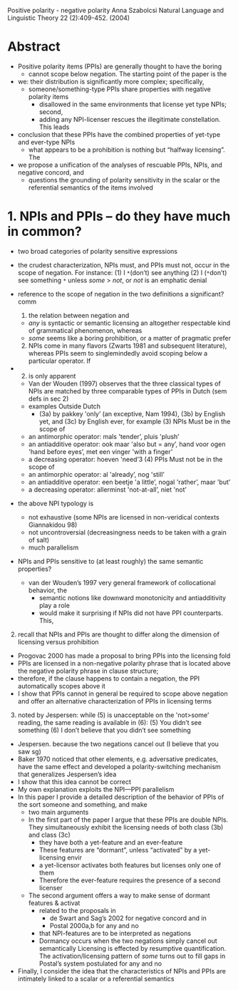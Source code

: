 Positive polarity - negative polarity
Anna Szabolcsi
Natural Language and Linguistic Theory 22 (2):409-452. (2004)
	
# Abstract
	
* Positive polarity items (PPIs) are generally thought to have the boring
  * cannot scope below negation. The starting point of the paper is the
* we: their distribution is significantly more complex; specifically,
  * someone/something-type PPIs share properties with negative polarity items
    * disallowed in the same environments that license yet type NPIs; second,
    * adding any NPI-licenser rescues the illegitimate constellation. This leads
* conclusion that these PPIs have the combined properties of
  yet-type and ever-type NPIs
  * what appears to be a prohibition is nothing but “halfway licensing”. The
* we propose a unification of the analyses of
  rescuable PPIs, NPIs, and negative concord, and
  * questions the grounding of polarity sensitivity in the
    scalar or the referential semantics of the items involved

# 1. NPIs and PPIs – do they have much in common?

* two broad categories of polarity sensitive expressions
* the crudest characterization, NPIs must, and PPIs must not, occur in the scope
  of negation. For instance:
(1) I `*`(don’t) see anything
(2) I (`*`don’t) see something
  `*` unless _some_ > _not_, or _not_ is an emphatic denial

* reference to the scope of negation in the two definitions a significant? comm
  1. the relation between negation and
    * _any_ is syntactic or semantic licensing
    an altogether respectable kind of grammatical phenomenon, whereas
    * _some_ seems like a boring prohibition, or a matter of pragmatic prefer
  2. NPIs come in many flavors (Zwarts 1981 and subsequent literature), whereas
    PPIs seem to singlemindedly avoid scoping below a particular operator. If
* 2. is only apparent
  * Van der Wouden (1997) observes that the three classical types of NPIs are
    matched by three comparable types of PPIs in Dutch (sem defs in sec 2)
  * examples Outside Dutch
    * (3a) by pakkey 'only’ (an exceptive, Nam 1994),
      (3b) by English yet, and
      (3c) by English ever, for example
(3) NPIs Must be in the scope of
  * an antimorphic operator: mals 'tender’, pluis 'plush’
  * an antiadditive operator: ook maar 'also but = any’, hand voor ogen 'hand
    before eyes’, met een vinger 'with a finger’
  * a decreasing operator: hoeven 'need’3
(4) PPIs Must not be in the scope of
  * an antimorphic operator: al 'already’, nog 'still’
  * an antiadditive operator: een beetje 'a little’, nogal 'rather’, maar 'but’
  * a decreasing operator: allerminst 'not-at-all’, niet 'not’
* the above NPI typology is
  * not exhaustive (some NPIs are licensed in non-veridical contexts Giannakidou 98)
  * not uncontroversial (decreasingness needs to be taken with a grain of salt)
  * much parallelism
* NPIs and PPIs sensitive to (at least roughly) the same semantic properties?
  * van der Wouden’s 1997 very general framework of collocational behavior, the
    * semantic notions like downward monotonicity and antiadditivity play a role
    * would make it surprising if NPIs did not have PPI counterparts. This,
2. recall that NPIs and PPIs are thought to differ along the dimension of
  licensing versus prohibition
  * Progovac 2000 has made a proposal to bring PPIs into the licensing fold
  * PPIs are licensed in a non-negative polarity phrase that is located above
    the negative polarity phrase in clause structure;
  * therefore, if the clause happens to contain a negation, the PPI
    automatically scopes above it
  * I show that PPIs cannot in general be required to scope above negation and
    offer an alternative characterization of PPIs in licensing terms
3. noted by Jespersen: while (5) is unacceptable on the 'not>some’ reading, the
   same reading is available in (6):
   (5) You didn’t see something
   (6) I don’t believe that you didn’t see something
  * Jespersen. because the two negations cancel out (I believe that you saw sg)
  * Baker 1970 noticed that
    other elements, e.g.  adversative predicates, have the same effect and
    developed a polarity-switching mechanism that generalizes Jespersen’s idea
  * I show that this idea cannot be correct
  * My own explanation exploits the NPI—PPI parallelism
* In this paper I provide a detailed description of the behavior of PPIs of the
  sort someone and something, and make
  * two main arguments
  * In the first part of the paper I argue that these PPIs are double NPIs. They
    simultaneously exhibit the licensing needs of both class (3b) and class (3c)
    * they have both a yet-feature and an ever-feature
    * These features are “dormant”, unless “activated” by a yet-licensing envir
    * a yet-licensor activates both features but licenses only one of them
    * Therefore the ever-feature requires the presence of a second licenser
  * The second argument offers a way to make sense of dormant features & activat
    * related to the proposals in
      * de Swart and Sag’s 2002 for negative concord and in
      * Postal 2000a,b for any and no
    * that NPI-features are to be interpreted as negations
    * Dormancy occurs when the two negations simply cancel out semantically
      Licensing is effected by resumptive quantification. The
      activation/licensing pattern of _some_ turns out to fill gaps in Postal’s
      system postulated for any and no
* Finally, I consider the idea that the characteristics of NPIs and PPIs are
  intimately linked to a scalar or a referential semantics

